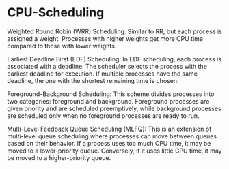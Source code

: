 # CPU-Scheduling

Weighted Round Robin (WRR) Scheduling: Similar to RR, but each process is assigned a weight. Processes with higher weights get more CPU time compared to those with lower weights.

Earliest Deadline First (EDF) Scheduling: In EDF scheduling, each process is associated with a deadline. The scheduler selects the process with the earliest deadline for execution. If multiple processes have the same deadline, the one with the shortest remaining time is chosen.

Foreground-Background Scheduling: This scheme divides processes into two categories: foreground and background. Foreground processes are given priority and are scheduled preemptively, while background processes are scheduled only when no foreground processes are ready to run.

Multi-Level Feedback Queue Scheduling (MLFQ): This is an extension of multi-level queue scheduling where processes can move between queues based on their behavior. If a process uses too much CPU time, it may be moved to a lower-priority queue. Conversely, if it uses little CPU time, it may be moved to a higher-priority queue.
